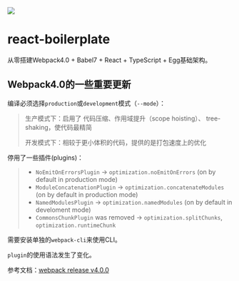 ![](https://user-gold-cdn.xitu.io/2018/7/12/1648c7be122d19d8?imageView2/1/w/1304/h/734/q/85/format/webp/interlace/1)
# react-boilerplate
从零搭建Webpack4.0 + Babel7 + React + TypeScript + Egg基础架构。

## Webpack4.0的一些重要更新
编译必须选择`production`或`development`模式（`--mode`）：
> 生产模式下：启用了 代码压缩、作用域提升（scope hoisting）、 tree-shaking，使代码最精简
> 
> 开发模式下：相较于更小体积的代码，提供的是打包速度上的优化

停用了一些插件(plugins)：
> - `NoEmitOnErrorsPlugin` -> `optimization.noEmitOnErrors` (on by default in production mode)
> - `ModuleConcatenationPlugin` -> `optimization.concatenateModules` (on by default in production mode)
> - `NamedModulesPlugin` -> `optimization.namedModules` (on by default in develoment mode)
> - `CommonsChunkPlugin` was removed -> `optimization.splitChunks`, `optimization.runtimeChunk`

需要安装单独的`webpack-cli`来使用CLI。

`plugin`的使用语法发生了变化。


参考文档：[webpack release v4.0.0](https://github.com/webpack/webpack/releases/tag/v4.0.0)
